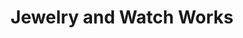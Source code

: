 ---
title: "Jewelry and Watch Works"
url: /mechanicsville/jewelry-and-watch-works/
shop: Schmuck
---